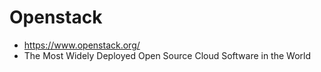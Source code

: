 # Openstack

- https://www.openstack.org/
- The Most Widely Deployed Open Source Cloud Software in the World
